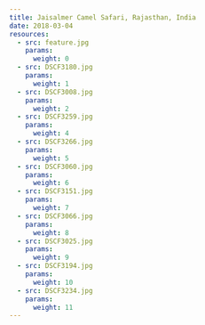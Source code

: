 ```yaml
---
title: Jaisalmer Camel Safari, Rajasthan, India
date: 2018-03-04
resources:
  - src: feature.jpg
    params:
      weight: 0
  - src: DSCF3180.jpg
    params:
      weight: 1
  - src: DSCF3008.jpg
    params:
      weight: 2
  - src: DSCF3259.jpg
    params:
      weight: 4
  - src: DSCF3266.jpg
    params:
      weight: 5
  - src: DSCF3060.jpg
    params:
      weight: 6
  - src: DSCF3151.jpg
    params:
      weight: 7
  - src: DSCF3066.jpg
    params:
      weight: 8
  - src: DSCF3025.jpg
    params:
      weight: 9
  - src: DSCF3194.jpg
    params:
      weight: 10
  - src: DSCF3234.jpg
    params:
      weight: 11
---
```

